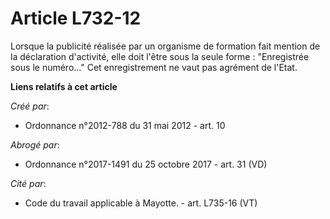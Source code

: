 # Article L732-12

Lorsque la publicité réalisée par un organisme de formation fait mention de la déclaration d'activité, elle doit l'être sous
la seule forme : "Enregistrée sous le numéro..." Cet enregistrement ne vaut pas agrément de l'Etat.

**Liens relatifs à cet article**

_Créé par_:

  - Ordonnance n°2012-788 du 31 mai 2012 - art. 10

_Abrogé par_:

  - Ordonnance n°2017-1491 du 25 octobre 2017 - art. 31 (VD)

_Cité par_:

  - Code du travail applicable à Mayotte. - art. L735-16 (VT)

